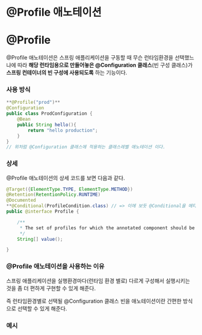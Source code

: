 # @Profile 애노테이션

# @Profile

@Profile 애노테이션은 스프링 애플리케이션을 구동할 때 무슨 런타임환경을 선택했느냐에 따라 **해당 런타임용으로 만들어놓은 @Configuration 클래스**(빈 구성 클래스)가 **스프링 컨테이너의 빈 구성에 사용되도록** 하는 기능이다.

### 사용 방식

```java
**@Profile("prod")**
@Configuration
public class ProdConfiguration {
    @Bean
    public String hello(){
        return "hello production";
    }
}
// 위처럼 @Configuration 클래스에 적용하는 클래스레벨 애노테이션 이다.
```

### 상세

@Profile 애노테이션의 상세 코드를 보면 다음과 같다.

```java
@Target({ElementType.TYPE, ElementType.METHOD})
@Retention(RetentionPolicy.RUNTIME)
@Documented
**@Conditional(ProfileCondition.class) // => 이에 보듯 @Conditional을 메타애노테이션으로 갖고 있는 애노테이션이다.**
public @interface Profile {

	/**
	 * The set of profiles for which the annotated component should be registered.
	 */
	String[] value();

}
```

### @Profile 애노테이션을 사용하는 이유

스프링 애플리케이션을 실행환경마다(런타임 환경 별로) 다르게 구성해서 실행시키는 것을 좀 더 편하게 구현할 수 있게 해준다.

즉 런타임환경별로 선택될 @Configuration 클래스 빈을 애노테이션이란 간편한 방식으로 선택할 수 있게 해준다.

### 예시